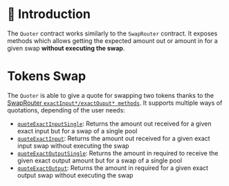 # 📖 Introduction

The `Quoter` contract works similarly to the `SwapRouter` contract. It exposes methods which allows getting the expected amount out or amount in for a given swap **without executing the swap**.

# **Tokens Swap**

The `Quoter` is able to give a quote for swapping two tokens thanks to the [SwapRouter `exactInput*/exactOuput* methods`](/periphery-layer/swaprouter/index.md). It supports multiple ways of quotations, depending of the user needs:

- [`quoteExactInputSingle`](#quoterquoteexactinputsingle): Returns the amount out received for a given exact input but for a swap of a single pool
- [`quoteExactInput`](#quoterquoteexactinput): Returns the amount out received for a given exact input swap without executing the swap
- [`quoteExactOutputSingle`](#quoterquoteexactoutputsingle): Returns the amount in required to receive the given exact output amount but for a swap of a single pool
- [`quoteExactOutput`](#quoterquoteexactoutput): Returns the amount in required for a given exact output swap without executing the swap


